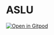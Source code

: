 # ASLU
[![Open in Gitpod](https://gitpod.io/button/open-in-gitpod.svg)](https://gitpod.io/#https://github.com/alexgoldsmith/aslu)